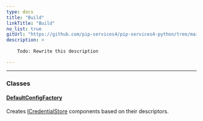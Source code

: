 ```yaml
---
type: docs
title: "Build"
linkTitle: "Build"
no_list: true
gitUrl: "https://github.com/pip-services4/pip-services4-python/tree/main/pip-services4-config-python"
description: >
    
    Todo: Rewrite this description

---
```

---

<div class="module-body">

### Classes

#### [DefaultConfigFactory](default_config_factory)
Creates [ICredentialStore](../../config/auth/icredential_store) components based on their descriptors.

</div>

